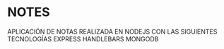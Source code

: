# NOTES
APLICACIÓN DE NOTAS REALIZADA EN NODEJS CON LAS SIGUIENTES TECNOLOGÍAS
EXPRESS
HANDLEBARS
MONGODB
